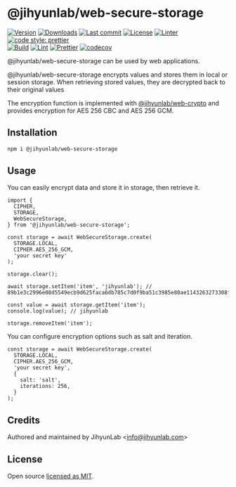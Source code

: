 # @jihyunlab/web-secure-storage

[![Version](https://img.shields.io/npm/v/@jihyunlab/web-secure-storage.svg?style=flat-square)](https://www.npmjs.com/package/@jihyunlab/web-secure-storage?activeTab=versions) [![Downloads](https://img.shields.io/npm/dt/@jihyunlab/web-secure-storage.svg?style=flat-square)](https://www.npmjs.com/package/@jihyunlab/web-secure-storage) [![Last commit](https://img.shields.io/github/last-commit/jihyunlab/web-secure-storage.svg?style=flat-square)](https://github.com/jihyunlab/web-secure-storage/graphs/commit-activity) [![License](https://img.shields.io/github/license/jihyunlab/web-secure-storage.svg?style=flat-square)](https://github.com/jihyunlab/web-secure-storage/blob/master/LICENSE) [![Linter](https://img.shields.io/badge/linter-eslint-blue?style=flat-square)](https://eslint.org) [![code style: prettier](https://img.shields.io/badge/code_style-prettier-ff69b4.svg?style=flat-square)](https://github.com/prettier/prettier)\
[![Build](https://github.com/jihyunlab/web-secure-storage/actions/workflows/build.yml/badge.svg)](https://github.com/jihyunlab/web-secure-storage/actions/workflows/build.yml) [![Lint](https://github.com/jihyunlab/web-secure-storage/actions/workflows/lint.yml/badge.svg)](https://github.com/jihyunlab/web-secure-storage/actions/workflows/lint.yml) [![Prettier](https://github.com/jihyunlab/web-secure-storage/actions/workflows/prettier.yml/badge.svg)](https://github.com/jihyunlab/web-secure-storage/actions/workflows/prettier.yml) [![codecov](https://codecov.io/gh/jihyunlab/web-secure-storage/graph/badge.svg?token=QJX5G75FXA)](https://codecov.io/gh/jihyunlab/web-secure-storage)

@jihyunlab/web-secure-storage can be used by web applications.

@jihyunlab/web-secure-storage encrypts values and stores them in local or session storage. When retrieving stored values, they are decrypted back to their original values

The encryption function is implemented with [@jihyunlab/web-crypto](https://www.npmjs.com/package/@jihyunlab/web-crypto) and provides encryption for AES 256 CBC and AES 256 GCM.

## Installation

```bash
npm i @jihyunlab/web-secure-storage
```

## Usage

You can easily encrypt data and store it in storage, then retrieve it.

```
import {
  CIPHER,
  STORAGE,
  WebSecureStorage,
} from '@jihyunlab/web-secure-storage';

const storage = await WebSecureStorage.create(
  STORAGE.LOCAL,
  CIPHER.AES_256_GCM,
  'your secret key'
);

storage.clear();

await storage.setItem('item', 'jihyunlab'); // 89b1e3c2996e08d5549ecb9d625faca6db785c7d0f9ba51c3985e80ae1143263273308f5eb

const value = await storage.getItem('item');
console.log(value); // jihyunlab

storage.removeItem('item');
```

You can configure encryption options such as salt and iteration.

```
const storage = await WebSecureStorage.create(
  STORAGE.LOCAL,
  CIPHER.AES_256_GCM,
  'your secret key',
  {
    salt: 'salt',
    iterations: 256,
  }
);
```

## Credits

Authored and maintained by JihyunLab <<info@jihyunlab.com>>

## License

Open source [licensed as MIT](https://github.com/jihyunlab/web-secure-storage/blob/master/LICENSE).
